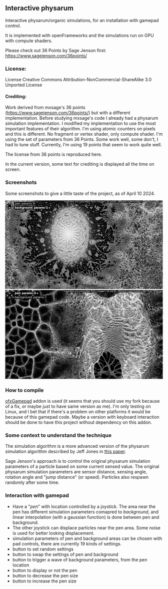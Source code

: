 ## Interactive physarum

Interactive physarum/organic simulations, for an installation with gamepad control.

It is implemented with openFrameworks and the simulations run on GPU with compute shaders.

Please check out 36 Points by Sage Jenson first: https://www.sagejenson.com/36points/

### License:
License Creative Commons Attribution-NonCommercial-ShareAlike 3.0 Unported License

#### Crediting:
Work derived from mxsage's 36 points (https://www.sagejenson.com/36points/) but with a different implementation.
Before studying mxsage's code I already had a physarum simulation implementation. I modified my implementation to use the most important features of their algorithm.
I'm using atomic counters on pixels and this is different. No fragment or vertex shader, only compute shader. I'm using the set of parameters from 36 Points. Some work well, some don't, I had to tune stuff. Currently, I'm using 19 points that seem to work quite well.

The license from 36 points is reproduced here.

In the current version, some text for crediting is displayed all the time on screen.

### Screenshots

Some screenshots to give a little taste of the project, as of April 10 2024.

![Screenshot 10 April 2024, 1](/doc/screenshot-10-april-2024-1.png)
![Screenshot 10 April 2024, 2](/doc/screenshot-10-april-2024-2.png)

### How to compile

[ofxGamepad](https://github.com/Bleuje/ofxGamepad) addon is used (it seems that you should use my fork because of a fix, or maybe just to have same version as me).
I'm only testing on Linux, and I bet that if there's a problem on other platforms it would be because of this gamepad code. Maybe a version with keyboard interaction should be done to have this project without dependency on this addon.

### Some context to understand the technique

The simulation algorithm is a more advanced version of the physarum simulation algorithm described by Jeff Jones in [this paper](https://uwe-repository.worktribe.com/output/980579/characteristics-of-pattern-formation-and-evolution-in-approximations-of-physarum-transport-networks).

Sage Jenson's approach is to control the original physarum simulation parameters of a particle based on some current sensed value. The original physarum simulation parameters are sensor distance, sensing angle, rotation angle and "jump distance" (or speed). Particles also respawn randomly after some time.

### Interaction with gamepad

- Have a "*pen*" with location controlled by a joystick. The area near the pen has different simulation parameters comapred to *background*, and linear interpolation (with a gaussian function) is done between pen and background.
- The other joystick can displace particles near the pen area. Some noise is used for better looking displacement.
- simulation parameters of pen and background areas can be chosen with pad controls, there are currently 19 kinds of settings.
- button to set random settings
- button to swap the settings of pen and background
- button to trigger a wave of background parameters, from the pen location
- button to display or not the pen
- button to decrease the pen size
- button to increase the pen size
